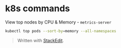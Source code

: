 # k8s commands

View top nodes by CPU & Memory - `metrics-server`

```bash
kubectl top pods --sort-by=memory --all-namespaces
```


> Written with [StackEdit](https://stackedit.io/).
<!--stackedit_data:
eyJoaXN0b3J5IjpbMTIxNzExMTUwMywtOTY0Mzc2NzM1XX0=
-->